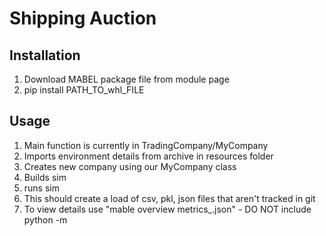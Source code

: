 # Shipping Auction
## Installation
1. Download MABEL package file from module page
2. pip install PATH_TO_whl_FILE

## Usage
1. Main function is currently in TradingCompany/MyCompany 
2. Imports environment details from archive in resources folder 
3. Creates new company using our MyCompany class
4. Builds sim
5. runs sim
6. This should create a load of csv, pkl, json files that aren't tracked in git
7. To view details use "mable overview metrics_<number>.json" - DO NOT include python -m